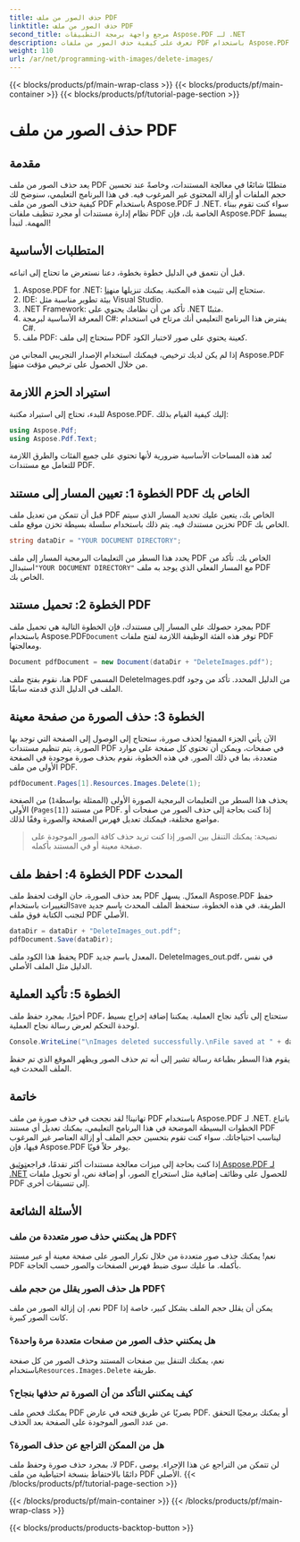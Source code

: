 ```yaml
---
title: حذف الصور من ملف PDF
linktitle: حذف الصور من ملف PDF
second_title: مرجع واجهة برمجة التطبيقات Aspose.PDF لـ .NET
description: تعرف على كيفية حذف الصور من ملفات PDF باستخدام Aspose.PDF for .NET في برنامج تعليمي بسيط خطوة بخطوة. قم بتحسين ملفات PDF عن طريق إزالة الصور غير المرغوب فيها بسهولة.
weight: 110
url: /ar/net/programming-with-images/delete-images/
---
```


{{< blocks/products/pf/main-wrap-class >}}
{{< blocks/products/pf/main-container >}}
{{< blocks/products/pf/tutorial-page-section >}}

# حذف الصور من ملف PDF

## مقدمة

يعد حذف الصور من ملف PDF متطلبًا شائعًا في معالجة المستندات، وخاصةً عند تحسين حجم الملفات أو إزالة المحتوى غير المرغوب فيه. في هذا البرنامج التعليمي، سنوضح لك كيفية حذف الصور من ملف PDF باستخدام Aspose.PDF لـ .NET. سواء كنت تقوم ببناء نظام إدارة مستندات أو مجرد تنظيف ملفات PDF الخاصة بك، فإن Aspose.PDF يبسط المهمة. لنبدأ!

## المتطلبات الأساسية

قبل أن نتعمق في الدليل خطوة بخطوة، دعنا نستعرض ما تحتاج إلى اتباعه.

1.  Aspose.PDF for .NET: ستحتاج إلى تثبيت هذه المكتبة. يمكنك تنزيلها من[هنا](https://releases.aspose.com/pdf/net/).
2. IDE: بيئة تطوير مناسبة مثل Visual Studio.
3. .NET Framework: تأكد من أن نظامك يحتوي على .NET مثبتًا.
4. المعرفة الأساسية لبرمجة C#: يفترض هذا البرنامج التعليمي أنك مرتاح في استخدام C#.
5. ملف PDF: ستحتاج إلى ملف PDF كعينة يحتوي على صور لاختبار الكود.

 إذا لم يكن لديك ترخيص، فيمكنك استخدام الإصدار التجريبي المجاني من Aspose.PDF من خلال الحصول على ترخيص مؤقت من[هنا](https://purchase.aspose.com/temporary-license/).

## استيراد الحزم اللازمة

للبدء، تحتاج إلى استيراد مكتبة Aspose.PDF. إليك كيفية القيام بذلك:

```csharp
using Aspose.Pdf;
using Aspose.Pdf.Text;
```

تُعد هذه المساحات الأساسية ضرورية لأنها تحتوي على جميع الفئات والطرق اللازمة للتعامل مع مستندات PDF.

## الخطوة 1: تعيين المسار إلى مستند PDF الخاص بك

قبل أن تتمكن من تعديل ملف PDF الخاص بك، يتعين عليك تحديد المسار الذي سيتم تخزين مستندك فيه. يتم ذلك باستخدام سلسلة بسيطة تخزن موقع ملف PDF الخاص بك.

```csharp
string dataDir = "YOUR DOCUMENT DIRECTORY";
```

 يحدد هذا السطر من التعليمات البرمجية المسار إلى ملف PDF الخاص بك. تأكد من استبدال`"YOUR DOCUMENT DIRECTORY"` مع المسار الفعلي الذي يوجد به ملف PDF الخاص بك.

## الخطوة 2: تحميل مستند PDF

 بمجرد حصولك على المسار إلى مستندك، فإن الخطوة التالية هي تحميل ملف PDF باستخدام Aspose.PDF`Document` توفر هذه الفئة الوظيفة اللازمة لفتح ملفات PDF ومعالجتها.

```csharp
Document pdfDocument = new Document(dataDir + "DeleteImages.pdf");
```

هنا، نقوم بفتح ملف PDF المسمى DeleteImages.pdf من الدليل المحدد. تأكد من وجود الملف في الدليل الذي قدمته سابقًا.

## الخطوة 3: حذف الصورة من صفحة معينة

الآن يأتي الجزء الممتع! لحذف صورة، ستحتاج إلى الوصول إلى الصفحة التي توجد بها الصورة. يتم تنظيم مستندات PDF في صفحات، ويمكن أن تحتوي كل صفحة على موارد متعددة، بما في ذلك الصور. في هذه الخطوة، نقوم بحذف صورة موجودة في الصفحة الأولى من ملف PDF.

```csharp
pdfDocument.Pages[1].Resources.Images.Delete(1);
```

 يحذف هذا السطر من التعليمات البرمجية الصورة الأولى (الممثلة بواسطة`1`) من الصفحة الأولى (`Pages[1]`) من مستند PDF. إذا كنت بحاجة إلى حذف الصور من صفحات أو مواضع مختلفة، فيمكنك تعديل فهرس الصفحة والصورة وفقًا لذلك.

> نصيحة: يمكنك التنقل بين الصور إذا كنت تريد حذف كافة الصور الموجودة على صفحة معينة أو في المستند بأكمله.

## الخطوة 4: احفظ ملف PDF المحدث

 بعد حذف الصورة، حان الوقت لحفظ ملف PDF المعدّل. يسهل Aspose.PDF حفظ التغييرات باستخدام`Save` الطريقة. في هذه الخطوة، سنحفظ الملف المحدث باسم جديد لتجنب الكتابة فوق ملف PDF الأصلي.

```csharp
dataDir = dataDir + "DeleteImages_out.pdf";
pdfDocument.Save(dataDir);
```

يحفظ هذا الكود ملف PDF المعدل باسم جديد، DeleteImages_out.pdf، في نفس الدليل مثل الملف الأصلي.

## الخطوة 5: تأكيد العملية

أخيرًا، بمجرد حفظ ملف PDF، ستحتاج إلى تأكيد نجاح العملية. يمكننا إضافة إخراج بسيط لوحدة التحكم لعرض رسالة نجاح العملية.

```csharp
Console.WriteLine("\nImages deleted successfully.\nFile saved at " + dataDir);
```

يقوم هذا السطر بطباعة رسالة تشير إلى أنه تم حذف الصور ويظهر الموقع الذي تم حفظ الملف المحدث فيه.

## خاتمة

تهانينا! لقد نجحت في حذف صورة من ملف PDF باستخدام Aspose.PDF لـ .NET. باتباع الخطوات البسيطة الموضحة في هذا البرنامج التعليمي، يمكنك تعديل أي مستند PDF ليناسب احتياجاتك. سواء كنت تقوم بتحسين حجم الملف أو إزالة العناصر غير المرغوب فيها، فإن Aspose.PDF يوفر حلاً قويًا.

 إذا كنت بحاجة إلى ميزات معالجة مستندات أكثر تقدمًا، فراجع[توثيق Aspose.PDF لـ .NET](https://reference.aspose.com/pdf/net/) للحصول على وظائف إضافية مثل استخراج الصور، أو إضافة نص، أو تحويل ملفات PDF إلى تنسيقات أخرى.

## الأسئلة الشائعة

### هل يمكنني حذف صور متعددة من ملف PDF؟
نعم! يمكنك حذف صور متعددة من خلال تكرار الصور على صفحة معينة أو عبر مستند PDF بأكمله. ما عليك سوى ضبط فهرس الصفحات والصور حسب الحاجة.

### هل حذف الصور يقلل من حجم ملف PDF؟
نعم، إن إزالة الصور من ملف PDF يمكن أن يقلل حجم الملف بشكل كبير، خاصة إذا كانت الصور كبيرة.

### هل يمكنني حذف الصور من صفحات متعددة مرة واحدة؟
 نعم، يمكنك التنقل بين صفحات المستند وحذف الصور من كل صفحة باستخدام`Resources.Images.Delete` طريقة.

### كيف يمكنني التأكد من أن الصورة تم حذفها بنجاح؟
يمكنك فحص ملف PDF بصريًا عن طريق فتحه في عارض PDF. أو يمكنك برمجيًا التحقق من عدد الصور الموجودة على الصفحة بعد الحذف.

### هل من الممكن التراجع عن حذف الصورة؟
لا، بمجرد حذف صورة وحفظ ملف PDF، لن تتمكن من التراجع عن هذا الإجراء. يوصى دائمًا بالاحتفاظ بنسخة احتياطية من ملف PDF الأصلي.
{{< /blocks/products/pf/tutorial-page-section >}}

{{< /blocks/products/pf/main-container >}}
{{< /blocks/products/pf/main-wrap-class >}}

{{< blocks/products/products-backtop-button >}}
